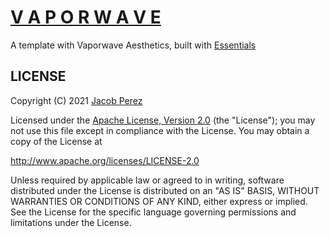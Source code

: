 # [V A P O R W A V E](https://jacobxperez.github.io/vaporwave-aesthetic/)

A template with Vaporwave Aesthetics, built with [Essentials](https://github.com/jacobxperez/essentials)

## LICENSE

Copyright (C) 2021 [Jacob Perez](https://github.com/jacobxperez)

Licensed under the [Apache License, Version 2.0](http://www.apache.org/licenses/LICENSE-2.0) (the "License");
you may not use this file except in compliance with the License.
You may obtain a copy of the License at

http://www.apache.org/licenses/LICENSE-2.0

Unless required by applicable law or agreed to in writing, software
distributed under the License is distributed on an "AS IS" BASIS,
WITHOUT WARRANTIES OR CONDITIONS OF ANY KIND, either express or implied.
See the License for the specific language governing permissions and
limitations under the License.
